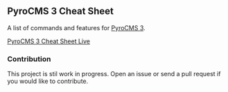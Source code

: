 ## PyroCMS 3 Cheat Sheet

A list of commands and features for [PyroCMS 3](https://www.pyrocms.com/).

[PyroCMS 3 Cheat Sheet Live](http://websemantics.github.io/pyrocms-cheatsheet)

### Contribution

This project is stil work in progress. Open an issue or send a pull request if you would like to contribute.
